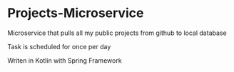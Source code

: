 # Projects-Microservice

Microservice that pulls all my public projects from github to local database

Task is scheduled for once per day

Writen in Kotlin with Spring Framework
